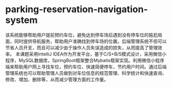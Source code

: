 # parking-reservation-navigation-system
该系统能够帮助用户提前预约车位，避免达到停车场后遇到没有停车位的尴尬局面，同时提供导航服务，帮助用户准确找到停车场的位置。后端管理系统不但可以节省人员开支，而且可以减少由于操作人员失误造成的损失，从而提高了管理效率。 本课题采用IntelliJ IDEA作为开发平台，基于C/S+B/S模式设计，采用微信小程序，MySQL数据库，SpringBoot框架整合Mybatis框架实现。利用微信小程序端来帮助用户网上寻找车位，预约车位，快速简便停车，节约用户时间。通过后端管理系统也可以帮助管理人员做到对车位信息的规范管理、科学统计和快速查询、修改、增加、删除等，从而减少管理方面的工作量。
